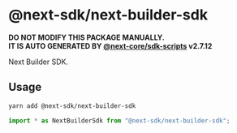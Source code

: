 # @next-sdk/next-builder-sdk

**DO NOT MODIFY THIS PACKAGE MANUALLY.**  
**IT IS AUTO GENERATED BY [@next-core/sdk-scripts] v2.7.12**

Next Builder SDK.

## Usage

```bash
yarn add @next-sdk/next-builder-sdk
```

```ts
import * as NextBuilderSdk from "@next-sdk/next-builder-sdk";
```

[@next-core/sdk-scripts]: https://github.com/easyops-cn/next-core/tree/master/packages/sdk-scripts
